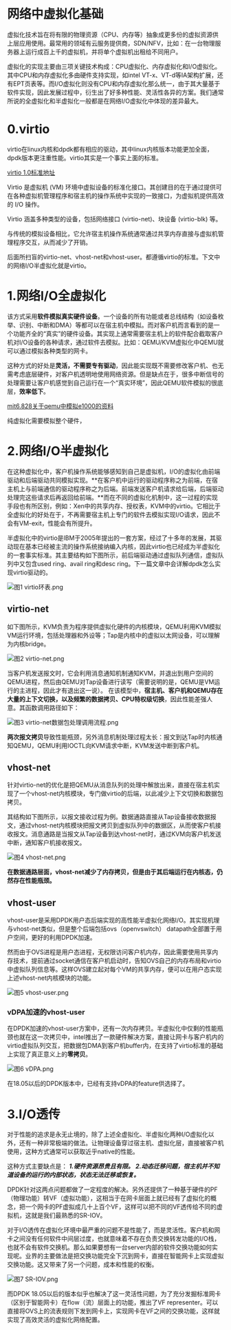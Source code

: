 # 网络中虚拟化基础

虚拟化技术旨在将有限的物理资源（CPU、内存等）抽象成更多份的虚拟资源供上层应用使用。最常用的领域有云服务提供商，SDN/NFV，比如：在一台物理服务器上运行成百上千的虚拟机，并将单个虚拟机出租给不同用户。

虚拟化的实现主要由三项关键技术构成：CPU虚拟化、内存虚拟化和I/O虚拟化。其中CPU和内存虚拟化多由硬件支持实现，如intel VT-x、VT-d等IA架构扩展，还有EPT页表等。而I/O虚拟化则没有CPU和内存虚拟化那么统一，由于其大量基于软件实现，因此发展过程中，衍生出了好多种性能、灵活性各异的方案。我们通常所说的全虚拟化和半虚拟化一般都是在网络I/O虚拟化中体现的差异最大。

# 0.virtio

virtio在linux内核和dpdk都有相应的驱动，其中linux内核版本功能更加全面，dpdk版本更注重性能。virtio其实是一个事实上面的标准。

[virtio 1.0标准地址](http://docs.oasis-open.org/virtio/virtio/v1.0/virtio-v1.0.html)

Virtio 是虚拟机 (VM) 环境中虚拟设备的标准化接口。其创建目的在于通过提供可在各种虚拟机管理程序和宿主机的操作系统中实现的一致接口，为虚拟机提供高效的 I/O 操作。

Virtio 涵盖多种类型的设备，包括网络接口 (virtio-net)、块设备 (virtio-blk) 等。

与传统的模拟设备相比，它允许宿主机操作系统通常通过共享内存直接与虚拟机管理程序交互，从而减少了开销。

后面所扫盲的virtio-net、vhost-net和vhost-user。都遵循virtio的标准。下文中的网络I/O半虚拟化就是virtio。

# 1.网络I/O全虚拟化

该方式采用**软件模拟真实硬件设备**。一个设备的所有功能或者总线结构（如设备枚举、识别、中断和DMA）等都可以在宿主机中模拟。而对客户机而言看到的是一个功能齐全的“真实”的硬件设备。其实现上通常需要宿主机上的软件配合截取客户机对I/O设备的各种请求，通过软件去模拟。比如：QEMU/KVM虚拟化中QEMU就可以通过模拟各种类型的网卡。

这种方式的好处是**灵活，不需要专有驱动**，因此能实现既不需要修改客户机、也无需考虑底层硬件，对客户机透明地使用网络资源。但是缺点在于，很多中断信号的处理需要让客户机感觉到自己运行在一个“真实环境”，因此QEMU软件模拟的很底层，**效率低下**。

[mit6.828关于qemu中模拟e1000的资料](https://pdos.csail.mit.edu/6.828/2011/labs/lab6/)

纯虚拟化需要模拟整个硬件，


# 2.网络I/O半虚拟化

在这种虚拟化中，客户机操作系统能够感知到自己是虚拟机，I/O的虚拟化由前端驱动和后端驱动共同模拟实现。**在客户机中运行的驱动程序称之为前端，在宿主机上与前端通信的驱动程序称之为后端。前端发送客户机请求给后端，后端驱动处理完这些请求后再返回给前端。**而在不同的虚拟化机制中，这一过程的实现手段也有所区别，例如：Xen中的共享内存、授权表，KVM中的virtio。它相比于全虚拟化的好处在于，不再需要宿主机上专门的软件去模拟实现I/O请求，因此不会有VM-exit，性能会有所提升。

半虚拟化中的virtio是IBM于2005年提出的一套方案，经过了十多年的发展，其驱动现在基本已经被主流的操作系统接纳编入内核，因此virtio也已经成为半虚拟化的一套事实标准。其主要结构如下图所示，前后端驱动通过虚拟队列通信，虚拟队列中又包含used ring、avail ring和desc ring。下一篇文章中会详解dpdk怎么实现virtio驱动的。


![图1 virtio环表.png](resource/virtio.png)


## virtio-net

如下图所示，KVM负责为程序提供虚拟化硬件的内核模块，QEMU利用KVM模拟VM运行环境，包括处理器和外设等；Tap是内核中的虚拟以太网设备，可以理解为内核bridge。


![图2 virtio-net.png](resource/virtio_net.png)


当客户机发送报文时，它会利用消息通知机制通知KVM，并退出到用户空间的QEMU进程，然后由QEMU对Tap设备进行读写（需要说明的是，QEMU是VM运行的主进程，因此才有退出这一说）。
在该模型中，**宿主机、客户机和QEMU存在大量的上下文切换，以及频繁的数据拷贝、CPU特权级切换**，因此性能差强人意。其函数调用路径如下：

![图3 virtio-net数据包处理调用流程.png](resource/virtio_net_process.png)


**两次报文拷贝**导致性能瓶颈，另外消息机制处理过程太长：报文到达Tap时内核通知QEMU，QEMU利用IOCTL向KVM请求中断，KVM发送中断到客户机。

## vhost-net

针对virtio-net的优化是把QEMU从消息队列的处理中解放出来，直接在宿主机实现了一个vhost-net内核模块，专门做virtio的后端，以此减少上下文切换和数据包拷贝。

其结构如下图所示，以报文接收过程为例。数据通路直接从Tap设备接收数据报文，通过vhost-net内核模块把报文拷贝到虚拟队列中的数据区，从而使客户机接收报文。消息通路是当报文从Tap设备到达vhost-net时，通过KVM向客户机发送中断，通知客户机接收报文。

![图4 vhost-net.png](resource/vhost_net.png)



**在数据通路层面，vhost-net减少了内存拷贝，但是由于其后端运行在内核态，仍然存在性能瓶颈。**

## vhost-user

vhost-user是采用DPDK用户态后端实现的高性能半虚拟化网络I/O。其实现机理与vhost-net类似，但是整个后端包括ovs（openvswitch） datapath全部置于用户空间，更好的利用DPDK加速。

然而由于OVS进程是用户态进程，无权限访问客户机内存，因此需要使用共享内存技术，提前通过socket通信在客户机启动时，告知OVS自己的内存布局和virtio中虚拟队列信息等。这样OVS建立起对每个VM的共享内存，便可以在用户态实现上述vhost-net内核模块的功能。


![图5 vhost-user.png](resource/vhost_user.png)


### vDPA加速的vhost-user

在DPDK加速的vhost-user方案中，还有一次内存拷贝。半虚拟化中仅剩的性能瓶颈也就在这一次拷贝中，intel推出了一款硬件解决方案，直接让网卡与客户机内的virtio虚拟队列交互，把数据包DMA到客户机buffer内，在支持了virtio标准的基础上实现了真正意义上的**零拷贝**。


![图6 vDPA.png](resource/vdpa.png)



在18.05以后的DPDK版本中，已经有支持vDPA的feature供选择了。


# 3.I/O透传

对于性能的追求是永无止境的，除了上述全虚拟化、半虚拟化两种I/O虚拟化以外，还有一种非常极端的做法。让物理设备穿过宿主机、虚拟化层，直接被客户机使用，这种方式通常可以获取近乎native的性能。

这种方式主要缺点是：
***1.硬件资源昂贵且有限。***
***2.动态迁移问题，宿主机并不知道设备的运行的内部状态，状态无法迁移或恢复。***

DPDK针对这两点问题都做了一定程度的解决。另外还提供了一种基于硬件的PF（物理功能）转VF（虚拟功能），这相当于在网卡层面上就已经有了虚拟化的概念，把一个网卡的PF虚拟成几十上百个VF，这样可以把不同的VF透传给不同的虚拟机，这就是我们最熟悉的SR-IOV。

对于I/O透传在虚拟化环境中最严重的问题不是性能了，而是灵活性。客户机和网卡之间没有任何软件中间层过度，也就意味着不存在负责交换转发功能的I/O栈，也就不会有软件交换机。那么如果要想有一台server内部的软件交换功能如何实现呢。业界的主要做法是把交换功能完全下沉到网卡，直接在智能网卡上实现虚拟交换功能。这又带来了另一个问题，成本和性能的权衡。


![图7 SR-IOV.png](resource/SR-IOV.png)


而DPDK 18.05以后的版本似乎也解决了这一灵活性问题，为了充分发掘标准网卡（区别于智能网卡）在flow（流）层面上的功能，推出了VF representer。可以直接将OVS上的流表规则下发到网卡上，实现网卡在VF之间的交换功能，这样就实现了高效灵活的虚拟化网络配置。
